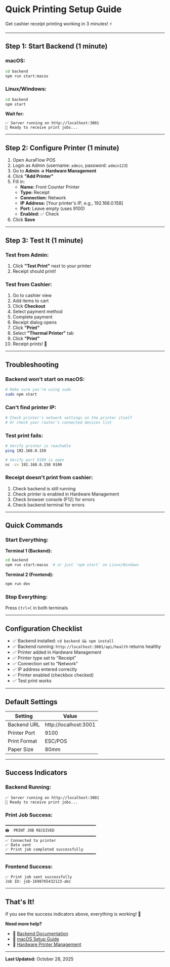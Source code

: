 # Quick Printing Setup Guide

Get cashier receipt printing working in 3 minutes! ⚡

---

## Step 1: Start Backend (1 minute)

### macOS:
```bash
cd backend
npm run start:macos
```

### Linux/Windows:
```bash
cd backend
npm start
```

**Wait for:**
```
✅ Server running on http://localhost:3001
🔌 Ready to receive print jobs...
```

---

## Step 2: Configure Printer (1 minute)

1. Open AuraFlow POS
2. Login as Admin (username: `admin`, password: `admin123`)
3. Go to **Admin → Hardware Management**
4. Click **"Add Printer"**
5. Fill in:
   - **Name:** Front Counter Printer
   - **Type:** Receipt
   - **Connection:** Network
   - **IP Address:** [Your printer's IP, e.g., 192.168.0.158]
   - **Port:** Leave empty (uses 9100)
   - **Enabled:** ✅ Check
6. Click **Save**

---

## Step 3: Test It (1 minute)

### Test from Admin:
1. Click **"Test Print"** next to your printer
2. Receipt should print!

### Test from Cashier:
1. Go to cashier view
2. Add items to cart
3. Click **Checkout**
4. Select payment method
5. Complete payment
6. Receipt dialog opens
7. Click **"Print"**
8. Select **"Thermal Printer"** tab
9. Click **"Print"**
10. Receipt prints! 🎉

---

## Troubleshooting

### Backend won't start on macOS:
```bash
# Make sure you're using sudo
sudo npm start
```

### Can't find printer IP:
```bash
# Check printer's network settings on the printer itself
# Or check your router's connected devices list
```

### Test print fails:
```bash
# Verify printer is reachable
ping 192.168.0.158

# Verify port 9100 is open
nc -zv 192.168.0.158 9100
```

### Receipt doesn't print from cashier:
1. Check backend is still running
2. Check printer is enabled in Hardware Management
3. Check browser console (F12) for errors
4. Check backend terminal for errors

---

## Quick Commands

### Start Everything:

**Terminal 1 (Backend):**
```bash
cd backend
npm run start:macos  # or just `npm start` on Linux/Windows
```

**Terminal 2 (Frontend):**
```bash
npm run dev
```

### Stop Everything:
Press `Ctrl+C` in both terminals

---

## Configuration Checklist

- ✅ Backend installed: `cd backend && npm install`
- ✅ Backend running: `http://localhost:3001/api/health` returns healthy
- ✅ Printer added in Hardware Management
- ✅ Printer type set to "Receipt"
- ✅ Connection set to "Network"
- ✅ IP address entered correctly
- ✅ Printer enabled (checkbox checked)
- ✅ Test print works

---

## Default Settings

| Setting | Value |
|---------|-------|
| Backend URL | http://localhost:3001 |
| Printer Port | 9100 |
| Print Format | ESC/POS |
| Paper Size | 80mm |

---

## Success Indicators

### Backend Running:
```
✅ Server running on http://localhost:3001
🔌 Ready to receive print jobs...
```

### Print Job Success:
```
━━━━━━━━━━━━━━━━━━━━━━━━━━━━━━━━━━━━━━━━
🖨️  PRINT JOB RECEIVED
━━━━━━━━━━━━━━━━━━━━━━━━━━━━━━━━━━━━━━━━
✅ Connected to printer
✅ Data sent
✅ Print job completed successfully
━━━━━━━━━━━━━━━━━━━━━━━━━━━━━━━━━━━━━━━━
```

### Frontend Success:
```
✅ Print job sent successfully
Job ID: job-1698765432123-abc
```

---

## That's It!

If you see the success indicators above, everything is working! 🎉

**Need more help?**
- 📖 [Backend Documentation](../../backend/README.md)
- 📖 [macOS Setup Guide](../../backend/MACOS_SETUP.md)
- 📖 [Hardware Printer Management](../integrations/HARDWARE_PRINTER_MANAGEMENT.md)

---

**Last Updated:** October 28, 2025
